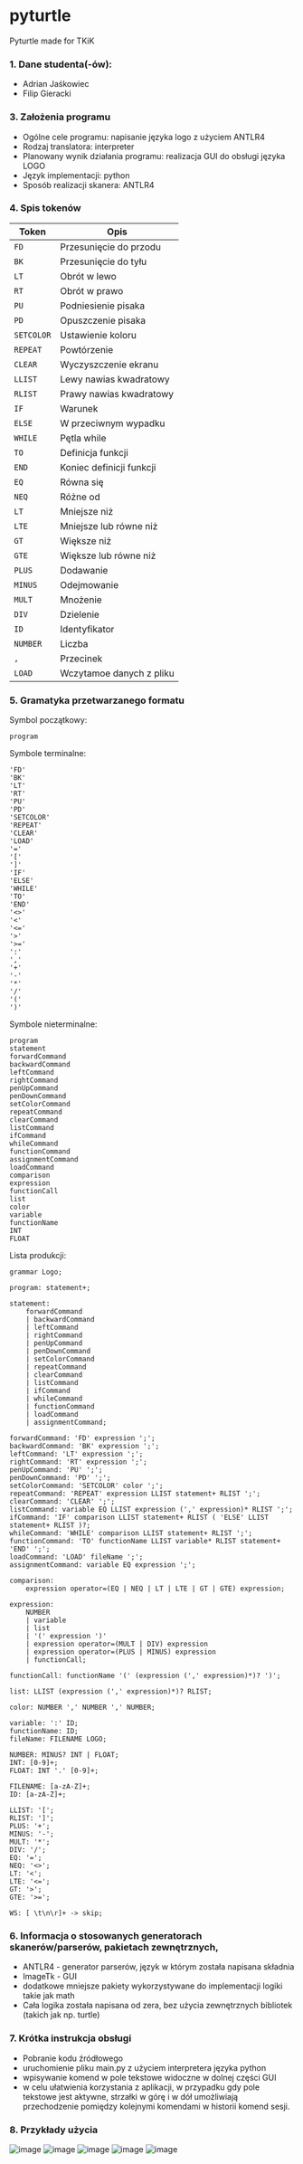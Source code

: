 # pyturtle
Pyturtle made for TKiK

### 1. Dane studenta(-ów):
- Adrian Jaśkowiec
- Filip Gieracki

### 3. Założenia programu
  - Ogólne cele programu: napisanie języka logo z użyciem ANTLR4
  - Rodzaj translatora: interpreter
  - Planowany wynik działania programu: realizacja GUI do obsługi języka LOGO 
  - Język implementacji: python
  - Sposób realizacji skanera: ANTLR4

### 4. Spis tokenów

| Token     | Opis                                  |
|-----------|---------------------------------------|
| `FD`      | Przesunięcie do przodu                |
| `BK`      | Przesunięcie do tyłu                  |
| `LT`      | Obrót w lewo                          |
| `RT`      | Obrót w prawo                         |
| `PU`      | Podniesienie pisaka                   |
| `PD`      | Opuszczenie pisaka                    |
| `SETCOLOR`| Ustawienie koloru                     |
| `REPEAT`  | Powtórzenie                           |
| `CLEAR`   | Wyczyszczenie ekranu                  |
| `LLIST`   | Lewy nawias kwadratowy                |
| `RLIST`   | Prawy nawias kwadratowy               |
| `IF`      | Warunek                               |
| `ELSE`    | W przeciwnym wypadku                  |
| `WHILE`   | Pętla while                           |
| `TO`      | Definicja funkcji                     |
| `END`     | Koniec definicji funkcji              |
| `EQ`      | Równa się                             |
| `NEQ`     | Różne od                              |
| `LT`      | Mniejsze niż                          |
| `LTE`     | Mniejsze lub równe niż                |
| `GT`      | Większe niż                           |
| `GTE`     | Większe lub równe niż                 |
| `PLUS`    | Dodawanie                             |
| `MINUS`   | Odejmowanie                           |
| `MULT`    | Mnożenie                              |
| `DIV`     | Dzielenie                             |
| `ID`      | Identyfikator                         |
| `NUMBER`  | Liczba                                |
| `,`       | Przecinek                             |
| `LOAD`    | Wczytamoe danych z pliku              |

### 5. Gramatyka przetwarzanego formatu

Symbol początkowy:
```
program
```

Symbole terminalne:
```
'FD'
'BK'
'LT'
'RT'
'PU'
'PD'
'SETCOLOR'
'REPEAT'
'CLEAR'
'LOAD'
'='
'['
']'
'IF'
'ELSE'
'WHILE'
'TO'
'END'
'<>'
'<'
'<='
'>'
'>='
':'
','
'+'
'-'
'*'
'/'
'('
')'
```
Symbole nieterminalne:
```
program
statement
forwardCommand
backwardCommand
leftCommand
rightCommand
penUpCommand
penDownCommand
setColorCommand
repeatCommand
clearCommand
listCommand
ifCommand
whileCommand
functionCommand
assignmentCommand
loadCommand
comparison
expression
functionCall
list
color
variable
functionName
INT
FLOAT
```

Lista produkcji:
```antlr
grammar Logo;

program: statement+;

statement:
    forwardCommand
    | backwardCommand
    | leftCommand
    | rightCommand
    | penUpCommand
    | penDownCommand
    | setColorCommand
    | repeatCommand
    | clearCommand
    | listCommand
    | ifCommand
    | whileCommand
    | functionCommand
    | loadCommand
    | assignmentCommand;

forwardCommand: 'FD' expression ';';
backwardCommand: 'BK' expression ';';
leftCommand: 'LT' expression ';';
rightCommand: 'RT' expression ';';
penUpCommand: 'PU' ';';
penDownCommand: 'PD' ';';
setColorCommand: 'SETCOLOR' color ';';
repeatCommand: 'REPEAT' expression LLIST statement+ RLIST ';';
clearCommand: 'CLEAR' ';';
listCommand: variable EQ LLIST expression (',' expression)* RLIST ';';
ifCommand: 'IF' comparison LLIST statement+ RLIST ( 'ELSE' LLIST statement+ RLIST )?;
whileCommand: 'WHILE' comparison LLIST statement+ RLIST ';';
functionCommand: 'TO' functionName LLIST variable* RLIST statement+ 'END' ';';
loadCommand: 'LOAD' fileName ';';
assignmentCommand: variable EQ expression ';';

comparison:
    expression operator=(EQ | NEQ | LT | LTE | GT | GTE) expression;

expression:
    NUMBER
    | variable
    | list
    | '(' expression ')'
    | expression operator=(MULT | DIV) expression
    | expression operator=(PLUS | MINUS) expression
    | functionCall;

functionCall: functionName '(' (expression (',' expression)*)? ')';

list: LLIST (expression (',' expression)*)? RLIST;

color: NUMBER ',' NUMBER ',' NUMBER;

variable: ':' ID;
functionName: ID;
fileName: FILENAME LOGO;

NUMBER: MINUS? INT | FLOAT;
INT: [0-9]+;
FLOAT: INT '.' [0-9]+;

FILENAME: [a-zA-Z]+;
ID: [a-zA-Z]+;

LLIST: '[';
RLIST: ']';
PLUS: '+';
MINUS: '-';
MULT: '*';
DIV: '/';
EQ: '=';
NEQ: '<>';
LT: '<';
LTE: '<=';
GT: '>';
GTE: '>=';

WS: [ \t\n\r]+ -> skip;

```

### 6. Informacja o stosowanych generatorach skanerów/parserów, pakietach zewnętrznych,

- ANTLR4 - generator parserów, język w którym została napisana składnia
- ImageTk - GUI
- dodatkowe mniejsze pakiety wykorzystywane do implementacji logiki takie jak math
- Cała logika została napisana od zera, bez użycia zewnętrznych bibliotek (takich jak np. turtle)

### 7. Krótka instrukcja obsługi
- Pobranie kodu źródłowego
- uruchomienie pliku main.py z użyciem interpretera języka python
- wpisywanie komend w pole tekstowe widoczne w dolnej części GUI
- w celu ułatwienia korzystania z aplikacji, w przypadku gdy pole tekstowe jest aktywne, strzałki w górę i w dół umożliwiają przechodzenie pomiędzy kolejnymi komendami w historii komend sesji.

### 8. Przykłady użycia
![image](https://github.com/fgieracki/pyturtle/assets/48069247/b89d3605-9ad4-43a6-ae75-f9bac167a8f6)
![image](https://github.com/fgieracki/pyturtle/assets/48069247/fdd89961-8207-4ace-8957-f1f7174a730e)
![image](https://github.com/fgieracki/pyturtle/assets/47687092/a04275a6-bf07-4a90-a50f-d3a05ad4daa7)
![image](https://github.com/fgieracki/pyturtle/assets/47687092/74255bc0-7624-4a69-9b7b-68f978b721f7)
![image](https://github.com/fgieracki/pyturtle/assets/47687092/f048ea9f-923e-4513-8af3-c9d146d086ff)


